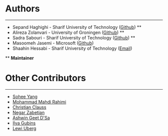 # Authors #

----------
- Sepand Haghighi - Sharif University of Technology ([Github](https://github.com/sepandhaghighi)) **
- Alireza Zolanvari  - University of Groningen ([Github](https://github.com/AlirezaZolanvari)) **
- Sadra Sabouri - Sharif University of Technology ([Github](https://github.com/sadrasabouri)) **
- Masoomeh Jasemi - Microsoft ([Github](https://github.com/MasoomehJasemi))
- Shaahin Hessabi - Sharif University of Technology ([Email](mailto:hessabi@sharif.edu))

** **Maintainer**

# Other Contributors #
----------
- [Sohee Yang](https://github.com/soheeyang)
- [Mohammad Mahdi Rahimi](https://github.com/mahi97)
- [Christian Clauss](https://github.com/cclauss)
- [Negar Zabetian](https://github.com/negarzabetian)
- [Ashwin Geet D'Sa](https://github.com/GeetDsa)
- [Ilya Gubins](https://github.com/the-lay)
- [Lewi Uberg](https://github.com/lewiuberg)
